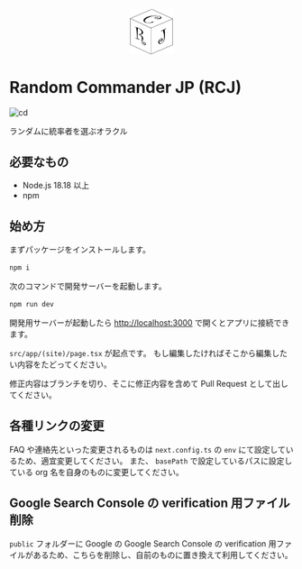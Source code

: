 <p align="center">
  <img src="https://raw.githubusercontent.com/izzet-mtg/random-commander-jp/refs/heads/main/src/asset/logo.svg" width="15%" />
</p>

# Random Commander JP (RCJ)

![cd](https://github.com/izzet-mtg/random-commander-jp/actions/workflows/nextjs.yml/badge.svg)

ランダムに統率者を選ぶオラクル

## 必要なもの

- Node.js 18.18 以上
- npm

## 始め方

まずパッケージをインストールします。

```bash
npm i
```

次のコマンドで開発サーバーを起動します。

```bash
npm run dev
```

開発用サーバーが起動したら [http://localhost:3000](http://localhost:3000) で開くとアプリに接続できます。

`src/app/(site)/page.tsx` が起点です。
もし編集したければそこから編集したい内容をたどってください。

修正内容はブランチを切り、そこに修正内容を含めて Pull Request として出してください。

## 各種リンクの変更
FAQ や連絡先といった変更されるものは `next.config.ts` の `env` にて設定しているため、適宜変更してください。
また、 `basePath` で設定しているパスに設定している org 名を自身のものに変更してください。

## Google Search Console の verification 用ファイル削除
`public` フォルダーに Google の Google Search Console の verification 用ファイルがあるため、こちらを削除し、自前のものに置き換えて利用してください。
